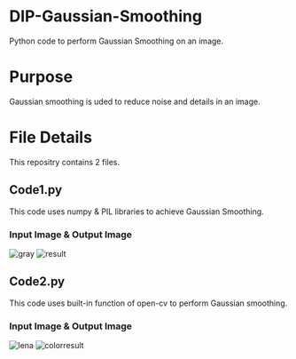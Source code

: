 # DIP-Gaussian-Smoothing
Python code to perform Gaussian Smoothing on an image.

# Purpose
Gaussian smoothing is uded to reduce noise and details in an image.

# File Details
This repositry contains 2 files.

## Code1.py
This code uses numpy & PIL libraries to achieve Gaussian Smoothing.

### Input Image & Output Image
![gray](https://user-images.githubusercontent.com/19593774/105519434-38894900-5cfb-11eb-97bf-30c73fe11109.png)
![result](https://user-images.githubusercontent.com/19593774/105519435-38894900-5cfb-11eb-8e86-d024155e10d1.png)

## Code2.py
This code uses built-in function of open-cv to perform Gaussian smoothing.

### Input Image & Output Image
![lena](https://user-images.githubusercontent.com/19593774/105518855-95383400-5cfa-11eb-8126-a8e17480f0ad.png)
![colorresult](https://user-images.githubusercontent.com/19593774/105519151-ea744580-5cfa-11eb-9950-1054d0a9140a.png)
